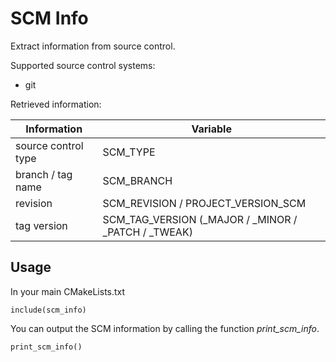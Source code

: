 # SCM Info

Extract information from source control.

Supported source control systems:
  * git

Retrieved information:

| Information         | Variable                                            |
|---------------------|-----------------------------------------------------|
| source control type | SCM_TYPE                                            |
| branch / tag name   | SCM_BRANCH                                          |
| revision            | SCM_REVISION / PROJECT_VERSION_SCM                  |
| tag version         | SCM_TAG_VERSION (_MAJOR / _MINOR / _PATCH / _TWEAK) |

## Usage

In your main CMakeLists.txt

```
include(scm_info)
```

You can output the SCM information by calling the function _print_scm_info_.

```
print_scm_info()
```
